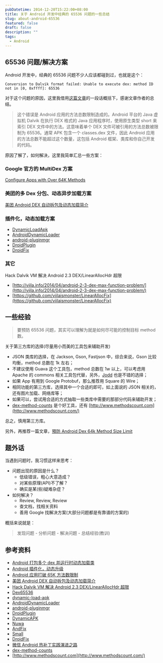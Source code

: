 ```yaml
---
pubDatetime: 2014-12-20T15:22:00+08:00
title: 关于 Android 开发中经典的 65536 问题的一些总结
slug: about-android-65536
featured: false
draft: false
description: ""
tags:
  - Android
---
```


## 65536 问题/解决方案

Android 开发中，经典的 65536 问题不少人应该都碰到过，也就是这个：

`Conversion to Dalvik format failed: Unable to execute dex: method ID not in [0, 0xffff]: 65536`

对于这个问题的原因，这里我借用[这篇文章](http://www.infoq.com/cn/news/2014/11/android-multidex)的一段话概括下，感谢文章作者的总结。

> 这个错误是 Android 应用的方法总数限制造成的。Android 平台的 Java 虚拟机 Dalvik 在执行 DEX 格式的 Java 应用程序时，使用原生类型 short 来索引 DEX 文件中的方法。这意味着单个 DEX 文件可被引用的方法总数被限制为 65536。通常 APK 包含一个 classes.dex 文件，因此 Android 应用的方法总数不能超过这个数量，这包括 Android 框架、类库和你自己开发的代码。

原因了解了，如何解决，这里我简单汇总一些方案：

### Google 官方的 MultiDex 方案

[Configure Apps with Over 64K Methods](https://developer.android.com/studio/build/multidex.html)

### 美团的多 Dex 分包、动态异步加载方案

[美团 Android DEX 自动拆包及动态加载简介](http://tech.meituan.com/mt-android-auto-split-dex.html)

### 插件化，动态加载方案

- [DynamicLoadApk](https://github.com/singwhatiwanna/dynamic-load-apk)
- [AndroidDynamicLoader](https://github.com/mmin18/AndroidDynamicLoader)
- [android-pluginmgr](https://github.com/houkx/android-pluginmgr)
- [DroidPlugin](https://github.com/DroidPluginTeam/DroidPlugin)
- [DroidFix](https://github.com/bunnyblue/DroidFix)

### 其它

Hack Dalvik VM 解决 Android 2.3 DEX/LinearAllocHdr 超限

- [http://viila.info/2014/04/android-2-3-dex-max-function-problem/](http://viila.info/2014/04/android-2-3-dex-max-function-problem/)
- [https://github.com/viilaismonster/LinearAllocFix](https://github.com/viilaismonster/LinearAllocFix)

## 一些经验

> 要预防 65536 问题，其实可以理解为就是如何尽可能的控制目标 method 数。

关于第三方库的选择(尽量用小而美的工具包来辅助开发)

- JSON 类库的选择，在 Jackson, Gson, Fastjson 中，综合来说，Gson 比较均衡，method 总数在 1k 左右；
- 不建议使用 Guava 这个工具包，method 总数在 1w 以上，可以考虑用 Apache 的 commons 相关工具包代替，另外，[Jodd](https://github.com/oblac/jodd) 也是不错的选择；
- 如果 App 有用到 Google Protobuf，那么推荐用 Square 的 Wire；
- 相同功能的第三方库，选择其中一个合适的即可，如上面说的 JSON 相关的，还有图片加载、网络库等；
- 如果可以，尝试用合适的方式抽取一些类库中需要的那部分代码来辅助开发；
- [dex-method-counts](https://github.com/mihaip/dex-method-counts) 是个好工具，还有 [http://www.methodscount.com](http://www.methodscount.com/)

总之，慎用第三方库。

另外，再推荐一篇文章，[預防 Android Dex 64k Method Size Limit](https://ingramchen.io/blog/2014/09/prevention-of-android-dex-64k-method-size-limit.html)

## 题外话

当遇到问题时，我习惯这样来思考：

- 问题出现的原因是什么？
  - 低级错误，粗心大意造成？
  - 对某些原理(API)不了解？
  - 确实是某(些)疑难杂症？
- 如何解决？
  - Review, Review, Review
  - 查文档，找相关资料
  - 善用 Google 找解决方案(大部分问题都是有靠谱的方案的)

概括来说就是：

> 发现问题 - 分析问题 - 解决问题 - 总结经验(教训)

## 参考资料

- [Android 打包多个 dex 并运行时动态加载类](http://android-developers.blogspot.hk/2011/07/custom-class-loading-in-dalvik.html)
- [Android 插件化，动态升级](http://www.trinea.cn/android/android-plugin/)
- [Android 应用打破 65K 方法数限制](http://www.infoq.com/cn/news/2014/11/android-multidex)
- [美团 Android DEX 自动拆包及动态加载简介](http://tech.meituan.com/mt-android-auto-split-dex.html)
- [Hack Dalvik VM 解决 Android 2.3 DEX/LinearAllocHdr 超限](https://github.com/viilaismonster/LinearAllocFix)
- [Dex65536](https://github.com/mmin18/Dex65536)
- [dynamic-load-apk](https://github.com/singwhatiwanna/dynamic-load-apk)
- [AndroidDynamicLoader](https://github.com/mmin18/AndroidDynamicLoader)
- [android-pluginmgr](https://github.com/houkx/android-pluginmgr)
- [DroidPlugin](https://github.com/DroidPluginTeam/DroidPlugin)
- [DynamicAPK](https://github.com/CtripMobile/DynamicAPK)
- [Nuwa](https://github.com/jasonross/Nuwa)
- [AndFix](https://github.com/alibaba/AndFix)
- [Small](https://github.com/wequick/Small)
- [DroidFix](https://github.com/bunnyblue/DroidFix)
- [微信 Android 热补丁实践演进之路](http://mp.weixin.qq.com/s?spm=a1z2e.7794127.0.0.Q7LExa&__biz=MzAwNDY1ODY2OQ==&mid=2649286306&idx=1&sn=d6b2865e033a99de60b2d4314c6e0a25&scene=0&__nc=1#wechat_redirect)
- [dex-method-counts](https://github.com/mihaip/dex-method-counts)
- [http://www.methodscount.com](http://www.methodscount.com/)
